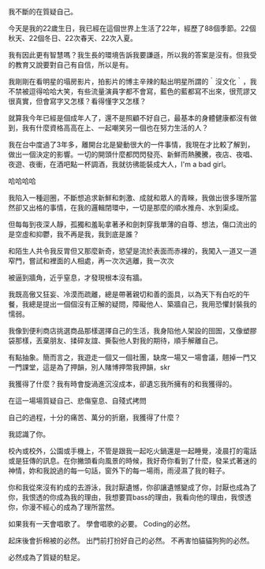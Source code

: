 我不斷的在質疑自己。

今天是我的22歲生日，我已經在這個世界上生活了22年，經歷了88個季節。22個秋天、22個冬日、22次春天、22次入夏。

我有因此更有智慧嗎？我生長的環境告訴我要謙遜，所以我的答案是沒有。但我受的教育又說要對自己有自信，所以是有。

我剛剛在看明星的塌房影片，拍影片的博主辛辣的點出明星所謂的｀沒文化｀，我不禁被逗得哈哈大笑，有些流量演員字都不會寫，藍色的藍都寫不出來，很荒謬又很真實，但會寫字又怎樣？看得懂字又怎樣？

就算我今年已經是個成年人了，還不是照顧不好自己，最基本的身體健康都沒有做到，我有什麼資格高高在上、一起嘲笑另一個也在努力生活的人？

我在台中度過了3年多，離開台北是變動很大的一件事情，我現在才比較了解到，做出一個決定的影響。一切的開頭什麼都閃閃發亮、新鮮而熱騰騰，夜店、夜唱、夜遊、夜衝，在酒吧點一杯調酒，我就彷彿能裝成大人，I'm a bad girl。

哈哈哈哈

我陷入一種迴圈，不斷想追求新鮮和刺激、成就和眾人的青睞，我做出很多理所當然卻又出格的事情，在我的邏輯閉環中，一切是那麼的順水推舟、水到渠成。

但每每到夜深人靜，孤獨和羞恥拿著矛和劍刺穿我單薄的自尊、想法，傷口流出的是空虛和抑鬱，我不再是我，我到底是誰？

和陌生人共令我反胃但又那麼新奇，慾望是流於表面而赤裸的，我闖入一道又一道窄門，嘗試和裡面的人相處，再一次次逃離，我一次次

被逼到牆角，近乎窒息，才發現根本沒有牆。

我既高傲又狂妄、冷漠而疏離，總是帶著親切和善的面具，以為天下有白吃的午餐，我總是提出一個個沒有正解的疑問，障礙他人、築牆自己，我用恐懼封裝我的懦弱。

我像到便利商店挑選商品那樣選擇自己的生活，我身陷他人架設的囹圄，又像塑膠袋那樣，丟棄朋友、揉碎友誼、撕裂他人對我的期待，順手解離自己。

有點抽象。簡而言之，我遊走一個又一個社團，缺席一場又一場會議，翹掉一門又一門課堂，這是為了押韻，別人賭博押幣我押韻，skr 

我獲得了什麼？我有時會旋渦進沉沒成本，卻遺忘我所擁有的和我獲得的。

在這一場場質疑自己、悲傷窒息、自殘式拷問

自己的過程，十分的痛苦、萬分的折磨，我獲得了什麼？

我認識了你。

校內或校外，公園或手機上，不管是跟我一起吃火鍋還是一起睡覺，凌晨打的電話或是狂傳的訊息。在你撇頭看向風景的時候，我好奇你看到了什麼，發呆式著迷的神情，妳和我說過的每一句話，窗外下的每一場雨，雨浸濕了我的鞋子。

你和我從來沒有約成的去游泳，我討厭遺憾，你卻讓遺憾變成了你，討厭也成為了你，我恨透的你成為我的理由，我想要買bass的理由，我看向他的理由，我恨透你，你漫不經心的成為了理所當然。

如果我有一天會唱歌了。
學會唱歌的必要。
Coding的必然。

起床後會折棉被的必然。
出門前打扮好自己的必然。
不再害怕貓貓狗狗的必然。

必然成為了質疑的駐足。

